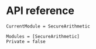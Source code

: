 # API reference

```@meta
CurrentModule = SecureArithmetic
```

```@autodocs
Modules = [SecureArithmetic]
Private = false
```
